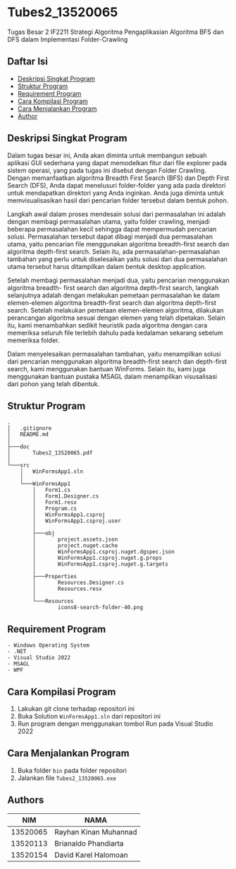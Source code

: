 # Tubes2_13520065
Tugas Besar 2 IF2211 Strategi Algoritma
Pengaplikasian Algoritma BFS dan DFS dalam Implementasi Folder-Crawling

## Daftar Isi
* [Deskripsi Singkat Program](#deskripsi-singkat-program)
* [Struktur Program](#struktur-program)
* [Requirement Program](#requirement-program)
* [Cara Kompilasi Program](#cara-kompilasi-program)
* [Cara Menjalankan Program](#cara-menjalankan-program)
* [Author](#author)

## Deskripsi Singkat Program


Dalam tugas besar ini, Anda akan diminta untuk membangun sebuah aplikasi GUI sederhana yang dapat memodelkan fitur dari file explorer pada sistem operasi, yang pada tugas ini disebut dengan Folder Crawling. Dengan memanfaatkan algoritma Breadth First Search (BFS) dan Depth First Search (DFS), Anda dapat menelusuri folder-folder yang ada pada direktori untuk mendapatkan direktori yang Anda inginkan. Anda juga diminta untuk memvisualisasikan hasil dari pencarian folder tersebut dalam bentuk pohon.

Langkah awal dalam proses mendesain solusi dari permasalahan ini adalah dengan membagi permasalahan utama, yaitu folder crawling, menjadi beberapa permasalahan kecil sehingga dapat mempermudah pencarian solusi. Permasalahan tersebut dapat dibagi menjadi dua permasalahan utama, yaitu pencarian file menggunakan algoritma breadth-first search dan algoritma depth-first search. Selain itu, ada permasalahan-permasalahan tambahan yang perlu untuk diselesaikan yaitu solusi dari dua permasalahan utama tersebut harus ditampilkan dalam bentuk desktop application.

Setelah membagi permasalahan menjadi dua, yaitu pencarian menggunakan algoritma breadth- first search dan algoritma depth-first search, langkah selanjutnya adalah dengan melakukan pemetaan permasalahan ke dalam elemen-elemen algoritma breadth-first search dan algoritma depth-first search. Setelah melakukan pemetaan elemen-elemen algoritma, dilakukan perancangan algoritma sesuai dengan elemen yang telah dipetakan. Selain itu, kami menambahkan sedikit heuristik pada algoritma dengan cara memeriksa seluruh file terlebih dahulu pada kedalaman sekarang sebelum memeriksa folder.

Dalam menyelesaikan permasalahan tambahan, yaitu menampilkan solusi dari pencarian menggunakan algoritma breadth-first search dan depth-first search, kami menggunakan bantuan WinForms. Selain itu, kami juga menggunakan bantuan pustaka MSAGL dalam menampilkan visusalisasi dari pohon yang telah dibentuk.

## Struktur Program

    .
    │   .gitignore
    │   README.md
    │
    ├───doc
    │       Tubes2_13520065.pdf
    │
    └───src
        │   WinFormsApp1.sln
        │
        └───WinFormsApp1
            │   Form1.cs
            │   Form1.Designer.cs
            │   Form1.resx
            │   Program.cs
            │   WinFormsApp1.csproj
            │   WinFormsApp1.csproj.user
            │
            ├───obj
            │       project.assets.json
            │       project.nuget.cache
            │       WinFormsApp1.csproj.nuget.dgspec.json
            │       WinFormsApp1.csproj.nuget.g.props
            │       WinFormsApp1.csproj.nuget.g.targets
            │   
            ├───Properties
            │       Resources.Designer.cs
            │       Resources.resx
            │
            └───Resources
                    icons8-search-folder-40.png

## Requirement Program
    - Windows Operating System
    - .NET
    - Visual Studio 2022
    - MSAGL
    - WPF

## Cara Kompilasi Program
1. Lakukan git clone terhadap repositori ini
2. Buka Solution `WinFormsApp1.sln` dari repositori ini
3. Run program dengan menggunakan tombol Run pada Visual Studio 2022

## Cara Menjalankan Program
1. Buka folder `bin` pada folder repositori
2. Jalankan file `Tubes2_13520065.exe`

## Authors

| NIM      | NAMA                        |
|----------|-----------------------------|
| 13520065 | Rayhan Kinan Muhannad       |
| 13520113 | Brianaldo Phandiarta        |
| 13520154 | David Karel Halomoan        |
